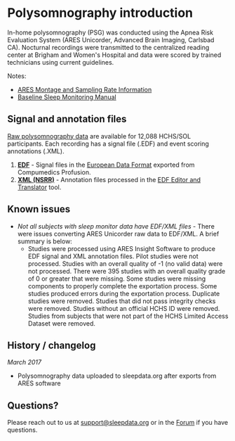 # Polysomnography introduction

In-home polysomnography (PSG) was conducted using the Apnea Risk Evaluation System (ARES Unicorder, Advanced Brain Imaging, Carlsbad CA).  Nocturnal recordings were transmitted to the centralized reading center at Brigham and Women's Hospital and data were scored by trained technicians using current guidelines.

Notes:

- [ARES Montage and Sampling Rate Information](:pages_path:/montage-and-sampling-rate-information.md)
- [Baseline Sleep Monitoring Manual](:files_path:/documentation?f=HCHS_SOL_Baseline_Sleep_Monitoring_Manual.pdf)

## Signal and annotation files

[Raw polysomnography data](:files_path:/polysomnography) are available for 12,088 HCHS/SOL participants. Each recording has a signal file (.EDF) and event scoring annotations (.XML).

1. **[EDF](:files_path:/polysomnography/edfs)** - Signal files in the [European Data Format](http://www.edfplus.info/) exported from Compumedics Profusion.
2. **[XML (NSRR)](:files_path:/polysomnography/annotations-events-nsrr)** - Annotation files processed in the [EDF Editor and Translator](https://www.sleepdata.org/community/tools/12) tool.

## Known issues

- *Not all subjects with sleep monitor data have EDF/XML files* - There were issues converting ARES Unicorder raw data to EDF/XML. A brief summary is below:
  - Studies were processed using ARES Insight Software to produce EDF signal and XML annotation files. Pilot studies were not processed. Studies with an overall quality of -1 (no valid data) were not processed. There were 395 studies with an overall quality grade of 0 or greater that were missing. Some studies were missing components to properly complete the exportation process. Some studies produced errors during the exportation process. Duplicate studies were removed. Studies that did not pass integrity checks were removed. Studies without an official HCHS ID were removed. Studies from subjects that were not part of the HCHS Limited Access Dataset were removed.

## History / changelog

*March 2017*
- Polysomnography data uploaded to sleepdata.org after exports from ARES software

## Questions?

Please reach out to us at support@sleepdata.org or in the [Forum](https://sleepdata.org/forum) if you have questions.
